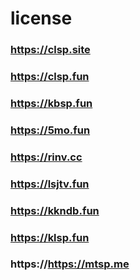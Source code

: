 # license

### https://clsp.site

### https://clsp.fun

### https://kbsp.fun

### https://5mo.fun

### https://rinv.cc

### https://lsjtv.fun

### https://kkndb.fun

### https://klsp.fun

### https://https://mtsp.me
